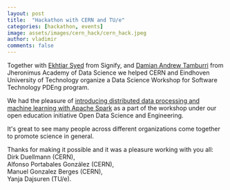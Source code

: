 ```yaml
---
layout: post
title:  "Hackathon with CERN and TU/e"
categories: [hackathon, events]
image: assets/images/cern_hack/cern_hack.jpeg
author: vladimir
comments: false
---
```


Together with [Ekhtiar Syed]({{site.baseurl}}/author-ekhtiar-syed) from Signify, and [Damian Andrew Tamburri]({{site.baseurl}}/author-damian-andrew-tamburri) from Jheronimus Academy of Data Science we helped CERN and Eindhoven University of Technology organize a Data Science Workshop for Software Technology PDEng program. 

We had the pleasure of [introducing distributed data processing and machine learning with Apache Spark](https://github.com/open-dse/architect_big_data_solutions_with_spark) as a part of the workshop under our open education initiative Open Data Science and Engineering. 

It's great to see many people across different organizations come together to promote science in general.

Thanks for making it possible and it was a pleasure working with you all:
Dirk Duellmann (CERN),   
Alfonso Portabales González  (CERN),  
Manuel Gonzalez Berges (CERN),  
Yanja Dajsuren (TU/e). 

